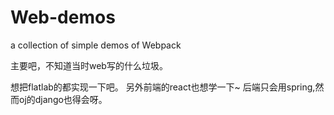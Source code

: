 # Web-demos
a collection of simple demos of Webpack

主要吧，不知道当时web写的什么垃圾。

想把flatlab的都实现一下吧。
另外前端的react也想学一下~
后端只会用spring,然而oj的django也得会呀。
